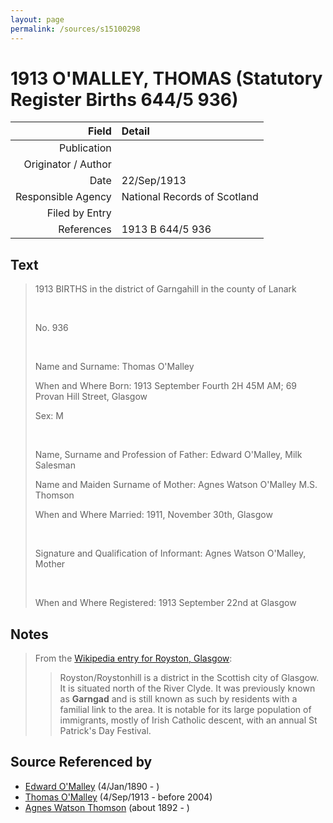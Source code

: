 ```yaml
---
layout: page
permalink: /sources/s15100298
---
```


# 1913 O'MALLEY, THOMAS (Statutory Register Births 644/5 936)

Field | Detail
---:|:---
Publication | 
Originator / Author | 
Date | 22/Sep/1913
Responsible Agency | National Records of Scotland
Filed by Entry | 
References | 1913 B 644/5 936

## Text

> 1913 BIRTHS in the district of Garngahill in the county of Lanark
>
> <br/>
>
> No. 936
>
> <br/>
>
> Name and Surname: Thomas O'Malley
>
> When and Where Born: 1913 September Fourth 2H 45M AM; 69 Provan Hill Street, Glasgow
>
> Sex: M
>
> <br/>
>
> Name, Surname and Profession of Father: Edward O'Malley, Milk Salesman
>
> Name and Maiden Surname of Mother: Agnes Watson O'Malley M.S. Thomson
>
> When and Where Married: 1911, November 30th, Glasgow
>
> <br/>
>
> Signature and Qualification of Informant: Agnes Watson O'Malley, Mother
>
> <br/>
>
> When and Where Registered: 1913 September 22nd at Glasgow
>

## Notes

> From the [Wikipedia entry for Royston, Glasgow](https://en.wikipedia.org/wiki/Royston,_Glasgow):
>
> > Royston/Roystonhill is a district in the Scottish city of Glasgow. It is situated north of the River Clyde. It was previously known as **Garngad** and is still known as such by residents with a familial link to the area. It is notable for its large population of immigrants, mostly of Irish Catholic descent, with an annual St Patrick's Day Festival.
>


## Source Referenced by

* [Edward O'Malley](../people/@76741424@-edward-o'malley-b1890-1-4-d.md) (4/Jan/1890 - )
* [Thomas O'Malley](../people/@12568152@-thomas-o'malley-b1913-9-4-d2004.md) (4/Sep/1913 - before 2004)
* [Agnes Watson Thomson](../people/@96590245@-agnes-watson-thomson-b1892-d.md) (about 1892 - )
